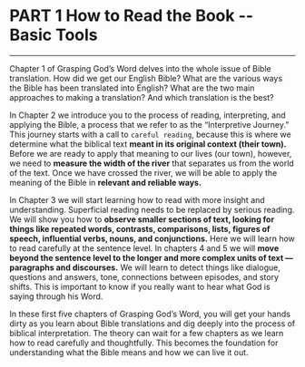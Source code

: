 # PART 1 How to Read the Book -- Basic Tools

---

Chapter 1 of Grasping God’s Word delves into the whole issue of Bible translation. How did we get our English Bible? What are the various ways the Bible has been translated into English? What are the two main approaches to making a translation? And which translation is the best?

In Chapter 2 we introduce you to the process of reading, interpreting, and applying the Bible, a process that we refer to as the “Interpretive Journey.” This journey starts with a call to `careful reading`, because this is where we determine what the biblical text **meant in its original context (their town).** Before we are ready to apply that meaning to our lives (our town), however, we need to **measure the width of the river** that separates us from the world of the text. Once we have crossed the river, we will be able to apply the meaning of the Bible in **relevant and reliable ways.**

In Chapter 3 we will start learning how to read with more insight and understanding. Superficial reading needs to be replaced by serious reading. We will show you how to **observe smaller sections of text, looking for things like repeated words, contrasts, comparisons, lists, figures of speech, influential verbs, nouns, and conjunctions.** Here we will learn how to read carefully at the sentence level. In chapters 4 and 5 we will **move beyond the sentence level to the longer and more complex units of text — paragraphs and discourses.** We will learn to detect things like dialogue, questions and answers, tone, connections between episodes, and story shifts. This is important to know if you really want to hear what God is saying through his Word.

In these first five chapters of Grasping God’s Word, you will get your hands dirty as you learn about Bible translations and dig deeply into the process of biblical interpretation. The theory can wait for a few chapters as we learn how to read carefully and thoughtfully. This becomes the foundation for understanding what the Bible means and how we can live it out.
